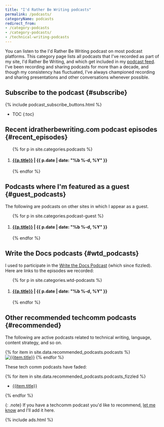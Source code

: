 ```yaml
---
title: "I'd Rather Be Writing podcasts"
permalink: /podcasts/
categoryName: podcasts
redirect_from:
- /category-podcasts
- /category-podcasts/
- /technical-writing-podcasts
---
```


You can listen to the I'd Rather Be Writing podcast on most podcast platforms. This category page lists all podcasts that I've recorded as part of my site, I'd Rather Be Writing, and which get included in my [podcast feed](/itunes.rss). I've been recording and sharing podcasts for more than a decade, and though my consistency has fluctuated, I've always championed recording and sharing presentations and other conversations whenever possible.

## Subscribe to the podcast {#subscribe}

{% include podcast_subscribe_buttons.html %}

* TOC
{:toc}

## Recent idratherbewriting.com podcast episodes {#recent_episodes}

<ol reversed="true">
{% for p in site.categories.podcasts %}
<li><h4 class="categoryArchive"><a href="{{ p.url | prepend: site.baseurl }}">{{p.title}}</a> <span class="postDate"> | {{ p.date | date: "%b %-d, %Y" }}</span>
</h4></li>
{% endfor %}
</ol>

## Podcasts where I'm featured as a guest {#guest_podcasts}

The following are podcasts on other sites in which I appear as a guest.

<ol reversed="true">
{% for p in site.categories.podcast-guest %}
<li><h4 class="categoryArchive"><a href="{{ p.url | prepend: site.baseurl }}">{{p.title}}</a> <span class="postDate"> | {{ p.date | date: "%b %-d, %Y" }}</span>
</h4></li>
{% endfor %}
</ol>

## Write the Docs podcasts {#wtd_podcasts}

I used to participate in the <a href='https://podcast.writethedocs.org/'>Write the Docs Podcast</a> (which since fizzled). Here are links to the episodes we recorded:

<ol reversed="true">
{% for p in site.categories.wtd-podcasts %}
<li><h4 class="categoryArchive"><a href="{{ p.url | prepend: site.baseurl }}">{{p.title}}</a> <span class="postDate"> | {{ p.date | date: "%b %-d, %Y" }}</span>
</h4></li>
{% endfor %}
</ol>

## Other recommended techcomm podcasts {#recommended}

The following are active podcasts related to technical writing, language, content strategy, and so on.

<div class="grid-container-for-podcasts">
{% for item in site.data.recommended_podcasts.podcasts %}
<a class="noCrossRef grid-item-for-podcasts" href="{{item.url}}" class="noCrossRef"><img alt="{{item.title}}" class="recommendedPodcasts" src="https://s3.us-west-1.wasabisys.com/idbwmedia.com/images/{{item.img}}" alt="{{item.title}}"/></a>
{% endfor %}
<div style="clear: both;"></div>
</div>

These tech comm podcasts have faded:

{% for item in site.data.recommended_podcasts.podcasts_fizzled %}

* [{{item.title}}]({{item.url}})

{% endfor %}

{: .note}
If you have a techcomm podcast you'd like to recommend, [let me know](/contact/) and I'll add it here.

{% include ads.html %}
